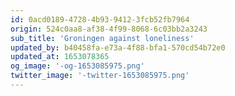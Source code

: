 ```yaml
---
id: 0acd0189-4728-4b93-9412-3fcb52fb7964
origin: 524c0aa8-af38-4f99-8068-6c03bb2a3243
sub_title: 'Groningen against loneliness'
updated_by: b40458fa-e73a-4f88-bfa1-570cd54b72e0
updated_at: 1653078365
og_image: '-og-1653085975.png'
twitter_image: '-twitter-1653085975.png'
---
```

